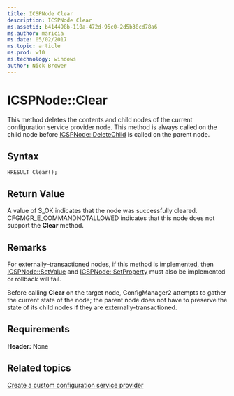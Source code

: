 ```yaml
---
title: ICSPNode Clear
description: ICSPNode Clear
ms.assetid: b414498b-110a-472d-95c0-2d5b38cd78a6
ms.author: maricia
ms.date: 05/02/2017
ms.topic: article
ms.prod: w10
ms.technology: windows
author: Nick Brower
---
```




# ICSPNode::Clear

This method deletes the contents and child nodes of the current configuration service provider node. This method is always called on the child node before [ICSPNode::DeleteChild](icspnodedeletechild.md) is called on the parent node.


## Syntax

``` syntax
HRESULT Clear();
```


## Return Value

A value of S\_OK indicates that the node was successfully cleared. CFGMGR\_E\_COMMANDNOTALLOWED indicates that this node does not support the **Clear** method.


## Remarks

For externally–transactioned nodes, if this method is implemented, then [ICSPNode::SetValue](icspnodesetvalue.md) and [ICSPNode::SetProperty](icspnodesetproperty.md) must also be implemented or rollback will fail.

Before calling **Clear** on the target node, ConfigManager2 attempts to gather the current state of the node; the parent node does not have to preserve the state of its child nodes if they are externally-transactioned.

## Requirements

**Header:** None


## Related topics

[Create a custom configuration service provider](create-a-custom-configuration-service-provider.md)

 





